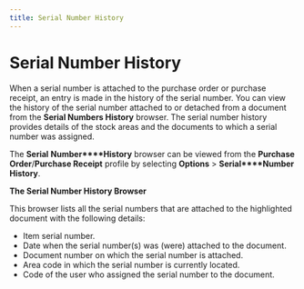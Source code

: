 ```yaml
---
title: Serial Number History
---
```


# Serial Number History 


When a serial number is attached to the purchase order or purchase receipt,  an entry is made in the history of the serial number. You can view the  history of the serial number attached to or detached from a document from  the **Serial Numbers History** browser.  The serial number history provides details of the stock areas and the  documents to which a serial number was assigned.


The **Serial** **Number****History** browser can be viewed  from the **Purchase Order**/**Purchase Receipt** profile by selecting  **Options** > **Serial****Number** **History**.


**The Serial Number History Browser**


This browser lists all the serial numbers that are attached to the highlighted  document with the following details:

- Item serial  number.
- Date when the  serial number(s) was (were) attached to the document.
- Document number  on which the serial number is attached.
- Area code in  which the serial number is currently located.
- Code of the  user who assigned the serial number to the document.

